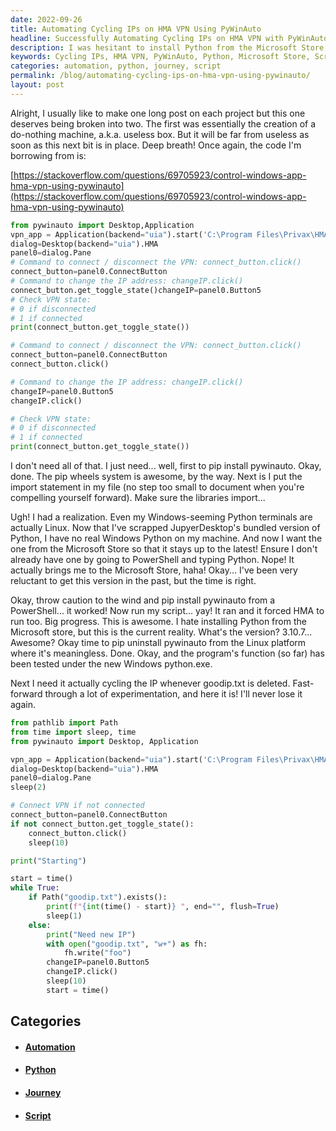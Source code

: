 ```yaml
---
date: 2022-09-26
title: Automating Cycling IPs on HMA VPN Using PyWinAuto
headline: Successfully Automating Cycling IPs on HMA VPN with PyWinAuto
description: I was hesitant to install Python from the Microsoft Store, but it was necessary to write a script with pywinauto that automates cycling IPs on HMA VPN. I'm happy to report that the script runs successfully and checks for goodip.txt to make sure it changes the IP address. Read my blog post to find out more about my journey of writing this script.
keywords: Cycling IPs, HMA VPN, PyWinAuto, Python, Microsoft Store, Script, Automation, Goodip.txt, Change IP, Journey, Module
categories: automation, python, journey, script
permalink: /blog/automating-cycling-ips-on-hma-vpn-using-pywinauto/
layout: post
---
```



Alright, I usually like to make one long post on each project but this one
deserves being broken into two. The first was essentially the creation of a
do-nothing machine, a.k.a. useless box. But it will be far from useless as soon
as this next bit is in place. Deep breath! Once again, the code I'm borrowing
from is:

[https://stackoverflow.com/questions/69705923/control-windows-app-hma-vpn-using-pywinauto](https://stackoverflow.com/questions/69705923/control-windows-app-hma-vpn-using-pywinauto)

```python
from pywinauto import Desktop,Application
vpn_app = Application(backend="uia").start('C:\Program Files\Privax\HMA VPN\Vpn.exe')
dialog=Desktop(backend="uia").HMA
panel0=dialog.Pane
# Command to connect / disconnect the VPN: connect_button.click()
connect_button=panel0.ConnectButton
# Command to change the IP address: changeIP.click()
connect_button.get_toggle_state()changeIP=panel0.Button5
# Check VPN state:
# 0 if disconnected
# 1 if connected
print(connect_button.get_toggle_state())

# Command to connect / disconnect the VPN: connect_button.click()
connect_button=panel0.ConnectButton
connect_button.click()

# Command to change the IP address: changeIP.click()
changeIP=panel0.Button5
changeIP.click()

# Check VPN state:
# 0 if disconnected
# 1 if connected
print(connect_button.get_toggle_state())
```

I don't need all of that. I just need... well, first to pip install pywinauto.
Okay, done. The pip wheels system is awesome, by the way. Next is I put the
import statement in my file (no step too small to document when you're
compelling yourself forward). Make sure the libraries import...

Ugh! I had a realization. Even my Windows-seeming Python terminals are actually
Linux. Now that I've scrapped JupyerDesktop's bundled version of Python, I have
no real Windows Python on my machine. And now I want the one from the Microsoft
Store so that it stays up to the latest! Ensure I don't already have one by
going to PowerShell and typing Python. Nope! It actually brings me to the
Microsoft Store, haha! Okay... I've been very reluctant to get this version in
the past, but the time is right.

Okay, throw caution to the wind and pip install pywinauto from a PowerShell...
it worked! Now run my script... yay! It ran and it forced HMA to run too. Big
progress. This is awesome. I hate installing Python from the Microsoft store,
but this is the current reality. What's the version? 3.10.7... Awesome? Okay
time to pip uninstall pywinauto from the Linux platform where it's meaningless.
Done. Okay, and the program's function (so far) has been tested under the new
Windows python.exe.

Next I need it actually cycling the IP whenever goodip.txt is deleted.
Fast-forward through a lot of experimentation, and here it is! I'll never lose
it again.

```python
from pathlib import Path
from time import sleep, time
from pywinauto import Desktop, Application

vpn_app = Application(backend="uia").start('C:\Program Files\Privax\HMA VPN\Vpn.exe')
dialog=Desktop(backend="uia").HMA
panel0=dialog.Pane
sleep(2)

# Connect VPN if not connected
connect_button=panel0.ConnectButton
if not connect_button.get_toggle_state():
    connect_button.click()
    sleep(10)

print("Starting")

start = time()
while True:
    if Path("goodip.txt").exists():
        print(f"{int(time() - start)} ", end="", flush=True)
        sleep(1)
    else:
        print("Need new IP")
        with open("goodip.txt", "w+") as fh:
            fh.write("foo")
        changeIP=panel0.Button5
        changeIP.click()
        sleep(10)
        start = time()
```



## Categories

<ul>
<li><h4><a href='/automation/'>Automation</a></h4></li>
<li><h4><a href='/python/'>Python</a></h4></li>
<li><h4><a href='/journey/'>Journey</a></h4></li>
<li><h4><a href='/script/'>Script</a></h4></li></ul>